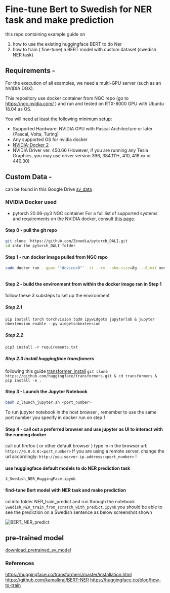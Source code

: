 # Fine-tune Bert to Swedish for NER task and make prediction 
this repo containing example guide on 
1. how to use the existing huggingface BERT to do Ner 
2. how to train ( fine-tune) a BERT model with custom dataset (swedish NER task)

## Requirements -
For the execution of all examples, we need a multi-GPU server (such as an NVIDIA DGX). 

This repository use docker container from  NGC repo (go to https://ngc.nvidia.com/ ) and run and tested on RTX-8000 GPU with Ubuntu 18.04 as OS. 

You will need at least the following minimum setup:
- Supported Hardware: NVIDIA GPU with Pascal Architecture or later (Pascal, Volta, Turing)
- Any supported OS for nvidia docker
- [NVIDIA-Docker 2](https://github.com/NVIDIA/nvidia-docker)
- NVIDIA Driver ver. 450.66 (However, if you are running any Tesla Graphics, you may use driver version 396, 384.111+, 410, 418.xx or 440.30)

## Custom Data -
can be found in this Google Drive [sv_data](https://drive.google.com/drive/folders/1ttCY3kMOjkf4SdljOdpSD91SaITl8BPx?usp=sharing)

### NVIDIA Docker used
- pytorch 20.06-py3 NGC container 
For a full list of supported systems and requirements on the NVIDIA docker, consult [this page](https://docs.nvidia.com/deeplearning/frameworks/support-matrix/#framework-matrix-2020).

#### Step 0 -  pull the git repo 
```bash 
git clone  https://github.com/Zenodia/pytorch_DALI.git
cd into the pytorch_DALI folder
```

#### Step 1 - run docker image pulled from NGC repo
```bash
sudo docker run --gpus '"device=0"' -it --rm --shm-size=8g --ulimit memlock=-1 --ulimit stack=67108864 -p $1:$1 -v $(pwd):/workspace nvcr.io/nvidia/pytorch:20.06-py3 
 
```


#### Step 2 - build the environment from within the docker image ran in Step 1 
follow these 3 substeps to set up the environment 
##### Step 2.1 
`pip install torch torchvision tqdm ipywidgets jupyterlab & jupyter nbextension enable --py widgetsnbextension`
##### Step 2.2 
`pip3 install -r requirements.txt`
##### Step 2.3 install huggingface transfomers
following this guide [transformer_install](https://huggingface.co/transformers/master/installation.html)
`git clone https://github.com/huggingface/transformers.git & cd transformers & pip install -e .`

#### Step 3 - Launch the Jupyter Notebook
```bash
bash 2_launch_jupyter.sh <port_number>
```
To run jupyter notebook in the host browser , remember to use the same port number you specify in docker run on step 1


#### Step 4 - call out a preferred browser and use jupyter as UI to interact with the running docker
call out firefox ( or other default browser )
type in in the browser url: `https://0.0.0.0:<port_number>`
If you are using a remote server, change the url accordingly: `http://you.server.ip.address:<port_number>`
!
#### use huggingface default models to do NER prediction task

```3_Swedish_NER_HuggingFace.ipynb```


#### find-tune Bert model with NER task and make prediction 
cd into folder NER_train_predict
and run through the notebook 
```Swedish_NER_train_from_scratch_with_predict.ipynb```
you should be able to see the prediction on a Swedish sentence as below screenshot shown

![BERT_NER_predict](<./pics/NER_predict.JPG>) 
## pre-trained model 
[download_pretrained_sv_model](https://drive.google.com/drive/folders/1iLw6PjTikcN2Z5wNnjA54iN4w_Z_hvjN?usp=sharing)

### References 
https://huggingface.co/transformers/master/installation.html
https://github.com/kamalkraj/BERT-NER 
https://huggingface.co/blog/how-to-train
